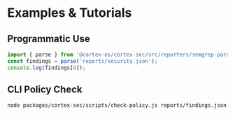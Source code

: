 # Examples & Tutorials

## Programmatic Use

```js
import { parse } from '@cortex-os/cortex-sec/src/reporters/semgrep-parse.js';
const findings = parse('reports/security.json');
console.log(findings[0]);
```

## CLI Policy Check

```bash
node packages/cortex-sec/scripts/check-policy.js reports/findings.json --high=0 --medium=5
```
